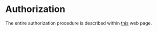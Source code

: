 # Authorization

The entire authorization procedure is described within 
[this](https://apps.usos.pw.edu.pl/developers/api/authorization/) web 
page.
